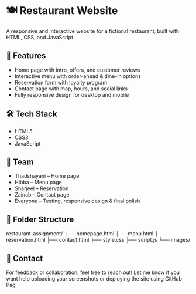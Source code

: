 # 🍽️ Restaurant Website

A responsive and interactive website for a fictional restaurant, built with HTML, CSS, and JavaScript.

## 🚀 Features

- Home page with intro, offers, and customer reviews  
- Interactive menu with order-ahead & dine-in options  
- Reservation form with loyalty program  
- Contact page with map, hours, and social links  
- Fully responsive design for desktop and mobile  

## 🛠️ Tech Stack

- HTML5  
- CSS3  
- JavaScript  

## 👥 Team

- Thadshayani – Home page  
- Hibba – Menu page  
- Sharjeel – Reservation  
- Zainab – Contact page  
- Everyone – Testing, responsive design & final polish  

## 📂 Folder Structure

restaurant-assignment/
├── homepage.html
├── menu.html
├── reservation.html
├── contact.html
├── style.css
├── script.js
└── images/


## 📩 Contact
For feedback or collaboration, feel free to reach out!
Let me know if you want help uploading your screenshots or deploying the site using GitHub Pag
